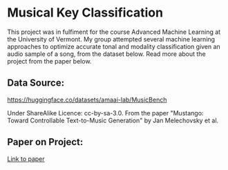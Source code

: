 # Musical Key Classification

This project was in fulfiment for the course Advanced Machine Learning at the University of Vermont. My group attempted several machine learning approaches to optimize accurate tonal and modality classification given an audio sample of a song, from the dataset below. Read more about the project from the paper below.




## Data Source:
https://huggingface.co/datasets/amaai-lab/MusicBench

Under ShareAlike Licence: cc-by-sa-3.0. From the paper "Mustango: Toward Controllable Text-to-Music Generation" by Jan Melechovsky et al.

## Paper on Project:
[Link to paper](https://drive.google.com/file/d/1p2axNdmKFcw3EorzNTDZm4mvAKyIxywH/view?usp=sharing)
